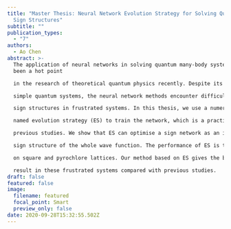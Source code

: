 ```yaml
---
title: "Master Thesis: Neural Network Evolution Strategy for Solving Quantum
  Sign Structures"
subtitle: ""
publication_types:
  - "7"
authors:
  - Ao Chen
abstract: >-
  The application of neural networks in solving quantum many-body systems has
  been a hot point

  in the research of theoretical quantum physics recently. Despite its success in dealing with some

  simple quantum systems, the neural network methods encounter difficulties in finding correct

  sign structures in frustrated systems. In this thesis, we use a numerical optimisation method

  named evolution strategy (ES) to train the network, which is a practice not attempted in

  previous studies. We show that ES can optimise a sign network as an independent or auxiliary

  sign structure of the whole wave function. The performance of ES is tested on the J1-J2 model

  on square and pyrochlore lattices. Our method based on ES gives the best neural network

  result in these frustrated systems compared with previous studies.
draft: false
featured: false
image:
  filename: featured
  focal_point: Smart
  preview_only: false
date: 2020-09-28T15:32:55.502Z
---
```

